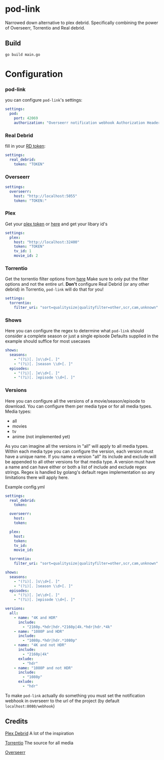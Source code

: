 # pod-link
Narrowed down alternative to plex debrid. Specifically combining the power of Overseerr, Torrentio and Real debrid.
## Build
`go build main.go`

# Configuration
### pod-link
you can configure `pod-link`'s settings:
```yml
settings:
  pod:
    port: 42069
    authorization: "Overseerr notification webhook Authorization Header"
```

### Real Debrid
fill in your [RD token](https://real-debrid.com/apitoken):
```yml
settings:
  real_debrid:
    token: "TOKEN"
```

### Overseerr
```yml
settings:
  overseerr:
    host: "http://localhost:5055"
    token: "TOKEN:"
```

### Plex
Get your [plex token](https://github.com/SushyDev/plex-oauth) or [here](https://plex.tv/devices.xml) and get your libary id's
```yml
settings:
  plex:
    host: "http://localhost:32400"
    token: "TOKEN"
    tv_id: 1
    movie_id: 2
```

### Torrentio
Get the torrentio filter options from [here](https://torrentio.strem.fun/configure)
Make sure to only put the filter options and not the entire url.
**Don't** configure Real Debrid (or any other debrid) in Torrentio, `pod-link` will do that for you!
```yml
settings:
  torrentio:
    filter_uri: "sort=qualitysize|qualityfilter=other,scr,cam,unknown"
```

### Shows
Here you can configure the regex to determine what `pod-link` should consider a complete season or just a single episode
Defaults supplied in the example should suffice for most usecases
```yml
shows:
  seasons:
    - "(?i)[. ]s\\d+[. ]"
    - "(?i)[. ]season \\d+[. ]"
  episodes:
    - "(?i)[. ]e\\d+[. ]"
    - "(?i)[. ]episode \\d+[. ]"
```

### Versions
Here you can configure all the versions of a movie/season/episode to download.
You can configure them per media type or for all media types.
Media types:
- all
- movies
- tv
- anime (not implemented yet)

As you can imagine all the versions in "all" will apply to all media types.
Within each media type you can configure the version, each version must have a unique name.
If you name a version "all" its include and exclude will be appended to all other versions for that media type.
A version must have a name and can have either or both a list of include and exclude regex strings.
Regex is handled by golang's default regex implementation so any limitations there will apply here.

Example config.yml
```yml
settings:
  real_debrid:
    token:

  overseerr:
    host:
    token:

  plex:
    host:
    token:
    tv_id:
    movie_id:

  torrentio:
    filter_uri: "sort=qualitysize|qualityfilter=other,scr,cam,unknown"

shows:
  seasons:
    - "(?i)[. ]s\\d+[. ]"
    - "(?i)[. ]season \\d+[. ]"
  episodes:
    - "(?i)[. ]e\\d+[. ]"
    - "(?i)[. ]episode \\d+[. ]"

versions:
  all:
    - name: "4K and HDR"
      include:
        - "2160p.*hdr|hdr.*2160p|4k.*hdr|hdr.*4k"
    - name: "1080P and HDR"
      include:
        - "1080p.*hdr|hdr.*1080p"
    - name: "4K and not HDR"
      include:
        - "2160p|4k"
      exlude:
        - "hdr"
    - name: "1080P and not HDR"
      include:
        - "1080p"
      exlude:
        - "hdr"
```

To make `pod-link` actually do something you must set the notification webhook in overseerr to the url of the project (by default `localhost:8080/webhook`)

## Credits
[Plex Debrid](https://github.com/itsToggle/plex_debrid/) A lot of the inspiration

[Torrentio](https://github.com/TheBeastLT/torrentio-scraper) The source for all media

[Overseerr](https://github.com/sct/overseerr)
